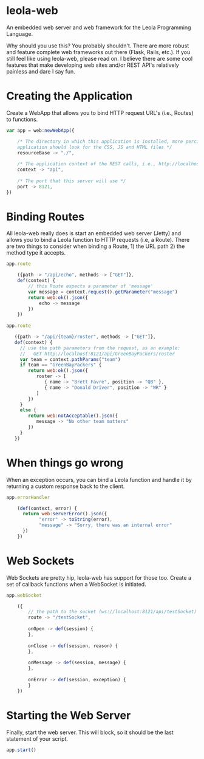 # leola-web
An embedded web server and web framework for the Leola Programming Language.

Why should you use this?
You probably shouldn't.  There are more robust and feature complete web frameworks out there (Flask, Rails, etc.).  If you still feel like using leola-web, please read on.  I believe there are some cool features that make developing web sites and/or REST API's relatively painless and dare I say fun.

Creating the Application
====
Create a WebApp that allows you to bind HTTP request URL's (i.e., Routes) to functions.

````javascript
var app = web:newWebApp({

    /* The directory in which this application is installed, more percisely, where the
    application should look for the CSS, JS and HTML files */
    resourceBase -> "./",
    
    /* The application context of the REST calls, i.e., http://localhost/[context]/ */
    context -> "api",
    
    /* The port that this server will use */
    port -> 8121,
})
````

Binding Routes
====
All leola-web really does is start an embedded web server (Jetty) and allows you to bind a Leola function to HTTP requests (i.e, a Route).  There are two things to consider when binding a Route, 1) the URL path 2) the method type it accepts.

````javascript
app.route

    ({path -> "/api/echo", methods -> ["GET"]},
    def(context) {            
        // this Route expects a parameter of 'message'
        var message = context.request().getParameter("message")                
        return web:ok().json({
            echo -> message
        })
    })
    
app.route

   ({path -> "/api/{team}/roster", methods -> ["GET"]},
   def(context) {
     // use the path parameters from the request, as an example: 
     //   GET http://localhost:8121/api/GreenBayPackers/roster
     var team = context.pathParams("team")
     if team == "GreenBayPackers" {
        return web:ok().json({
           roster -> [
              { name -> "Brett Favre", position -> "QB" },
              { name -> "Donald Driver", position -> "WR" }
           ]
        })
     }
     else {
        return web:notAcceptable().json({
           message -> "No other team matters"
        })
     }
   })
````    
    
When things go wrong
====
When an exception occurs, you can bind a Leola function and handle it by returning a custom response back to the client.

````javascript
app.errorHandler

    (def(context, error) {
      return web:serverError().json({
            "error" -> toString(error),
            "message" -> "Sorry, there was an internal error"
      })  
    })
````    

Web Sockets
====
Web Sockets are pretty hip, leola-web has support for those too.  Create a set of callback functions when a WebSocket is initiated.

````javascript    
app.webSocket

    ({
        // the path to the socket (ws://localhost:8121/api/testSocket)
        route -> "/testSocket",
        
        onOpen -> def(session) {
        },
        
        onClose -> def(session, reason) {
        },
        
        onMessage -> def(session, message) {            
        },
        
        onError -> def(session, exception) {
        }        
    })
````

Starting the Web Server
====
Finally, start the web server.  This will block, so it should be the last statement of your script.

````javascript
app.start()    
````
